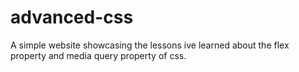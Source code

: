 # advanced-css

A simple website showcasing the lessons ive learned about the flex property and media query property of css.
